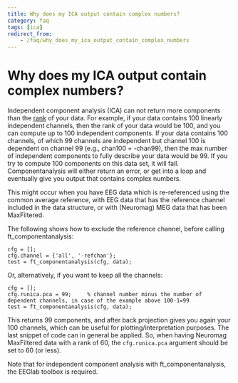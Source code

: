 ```yaml
---
title: Why does my ICA output contain complex numbers?
category: faq
tags: [ica]
redirect_from:
    - /faq/why_does_my_ica_output_contain_complex_numbers
---
```


# Why does my ICA output contain complex numbers?

Independent component analysis (ICA) can not return more components than the [rank](<https://en.wikipedia.org/wiki/Rank_(linear_algebra)>) of your data. For example, if your data contains 100 linearly independent channels, then the rank of your data would be 100, and you can compute up to 100 independent components. If your data contains 100 channels, of which 99 channels are independent but channel 100 is dependent on channel 99 (e.g., chan100 = -chan99), then the max number of independent components to fully describe your data would be 99. If you try to compute 100 components on this data set, it will fail. Componentanalysis will either return an error, or get into a loop and eventually give you output that contains complex numbers.

This might occur when you have EEG data which is re-referenced using the common average reference, with EEG data that has the reference channel included in the data structure, or with (Neuromag) MEG data that has been MaxFiltered.

The following shows how to exclude the reference channel, before calling ft_componentanalysis:

    cfg = [];
    cfg.channel = {'all', '-refchan'};
    test = ft_componentanalysis(cfg, data);

Or, alternatively, if you want to keep all the channels:

    cfg = [];
    cfg.runica.pca = 99;     % channel number minus the number of dependent channels, in case of the example above 100-1=99
    test = ft_componentanalysis(cfg, data);

This returns 99 components, and after back projection gives you again your 100 channels, which can be useful for plotting/interpretation purposes. The last snippet of code can in general be applied. So, when having Neuromag MaxFiltered data with a rank of 60, the `cfg.runica.pca` argument should be set to 60 (or less).

Note that for independent component analysis with ft_componentanalysis, the EEGlab toolbox is required.

